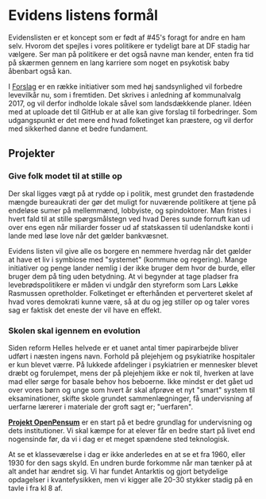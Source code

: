 # Evidens listens formål

Evidenslisten er et koncept som er født af #45's foragt for andre en ham selv. Hvorom det spejles i vores politikere er tydeligt bare at DF stadig har vælgere. Ser man på politikere er det også navne man kender, enten fra tid på skærmen gennem en lang karriere som noget en psykotisk baby åbenbart også kan.

I [Forslag](Forslag.md "Forslag til forberedelse af sandsynlig fremtid") er en række initiativer som med høj sandsynlighed vil forbedre levevilkår nu, som i fremtiden. Det skrives i anledning af kommunalvalg 2017, og vil derfor indholde lokale såvel som landsdækkende planer. Idéen med at uploade det til GitHub er at alle kan give forslag til forbedringer. Som udgangspunkt er det mere end hvad folketinget kan præstere, og vil derfor med sikkerhed danne et bedre fundament.

## Projekter

### Give folk modet til at stille op

Der skal ligges vægt på at rydde op i politik, mest grundet den frastødende mængde bureaukrati der gør det muligt for nuværende politikere at tjene på endeløse sumer på mellemmænd, lobbyiste, og spindoktorer. Man fristes i hvert fald til at stille spørgsmålstegn ved hvad Deres sunde fornuft kan ud over ens egen når miliarder fosser ud af statskassen til udenlandske konti i lande med løse love når det gælder bankvæsnet.

Evidens listen vil give alle os borgere en nemmere hverdag når det gælder at have et liv i symbiose med "systemet" (kommune og regering). Mange initiativer og penge lander nemlig i der ikke bruger dem hvor de burde, eller bruger dem på ting uden betydning. At vi begynder at tage pladser fra levebrødspolitikere er måden vi undgår den styreform som Lars Løkke Rasmussen opretholder. Folketinget er efterhånden et perverteret skelet af hvad vores demokrati kunne være, så at du og jeg stiller op og taler vores sag er faktisk det eneste der vil have en effekt.

### Skolen skal igennem en evolution

Siden reform Helles helvede er et uanet antal timer papirarbejde bliver udført i næsten ingens navn. Forhold på plejehjem og psykiatrike hospitaler er kun blevet værre. På lukkede afdelinger i psykiatrien er mennesker blevet dræbt og forulempet, mens der på plejehjem ikke er nok til, hverken at lave mad eller sørge for basale behov hos beboerne. Ikke mindst er det gået ud over vores børn og unge som hvert år skal afprøve et nyt "smart" system til eksaminationer, skifte skole grundet sammenlægninger, få undervisning af uerfarne lærerer i materiale der groft sagt er; "uerfaren".

[**Projekt OpenPensum**]("/Project_OpenPensum/README.md" "link til README i OpenPensum") er en start på et bedre grundlag for undervisning og dets institutioner. Vi skal kæmpe for at elever får en bedre start på livet end nogensinde før, da vi i dag er et meget spændene sted teknologisk.

At se et klasseværelse i dag er ikke anderledes en at se et fra 1960, eller 1930 for den sags skyld. En undren burde forkomme når man tænker på at alt andet har ændret sig. Vi har fundet Antarktis og gjort betydelige opdagelser i kvantefysikken, men vi kigger alle 20-30 stykker stadig på en tavle i fra kl 8 af.
